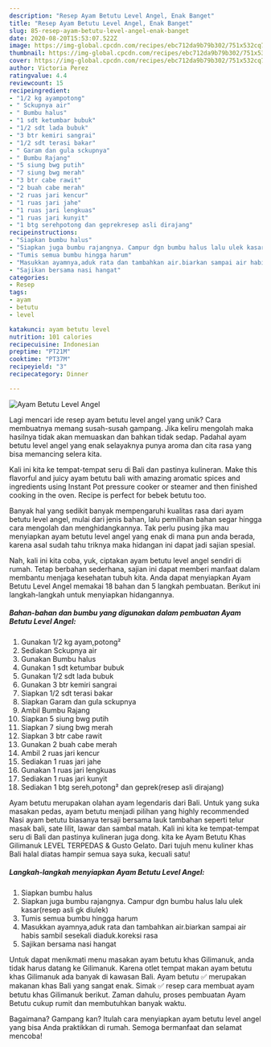 ```yaml
---
description: "Resep Ayam Betutu Level Angel, Enak Banget"
title: "Resep Ayam Betutu Level Angel, Enak Banget"
slug: 85-resep-ayam-betutu-level-angel-enak-banget
date: 2020-08-20T15:53:07.522Z
image: https://img-global.cpcdn.com/recipes/ebc712da9b79b302/751x532cq70/ayam-betutu-level-angel-foto-resep-utama.jpg
thumbnail: https://img-global.cpcdn.com/recipes/ebc712da9b79b302/751x532cq70/ayam-betutu-level-angel-foto-resep-utama.jpg
cover: https://img-global.cpcdn.com/recipes/ebc712da9b79b302/751x532cq70/ayam-betutu-level-angel-foto-resep-utama.jpg
author: Victoria Perez
ratingvalue: 4.4
reviewcount: 15
recipeingredient:
- "1/2 kg ayampotong"
- " Sckupnya air"
- " Bumbu halus"
- "1 sdt ketumbar bubuk"
- "1/2 sdt lada bubuk"
- "3 btr kemiri sangrai"
- "1/2 sdt terasi bakar"
- " Garam dan gula sckupnya"
- " Bumbu Rajang"
- "5 siung bwg putih"
- "7 siung bwg merah"
- "3 btr cabe rawit"
- "2 buah cabe merah"
- "2 ruas jari kencur"
- "1 ruas jari jahe"
- "1 ruas jari lengkuas"
- "1 ruas jari kunyit"
- "1 btg serehpotong dan geprekresep asli dirajang"
recipeinstructions:
- "Siapkan bumbu halus"
- "Siapkan juga bumbu rajangnya. Campur dgn bumbu halus lalu ulek kasar(resep asli gk diulek)"
- "Tumis semua bumbu hingga harum"
- "Masukkan ayamnya,aduk rata dan tambahkan air.biarkan sampai air habis sambil sesekali diaduk.koreksi rasa"
- "Sajikan bersama nasi hangat"
categories:
- Resep
tags:
- ayam
- betutu
- level

katakunci: ayam betutu level 
nutrition: 101 calories
recipecuisine: Indonesian
preptime: "PT21M"
cooktime: "PT37M"
recipeyield: "3"
recipecategory: Dinner

---
```



![Ayam Betutu Level Angel](https://img-global.cpcdn.com/recipes/ebc712da9b79b302/751x532cq70/ayam-betutu-level-angel-foto-resep-utama.jpg)

Lagi mencari ide resep ayam betutu level angel yang unik? Cara membuatnya memang susah-susah gampang. Jika keliru mengolah maka hasilnya tidak akan memuaskan dan bahkan tidak sedap. Padahal ayam betutu level angel yang enak selayaknya punya aroma dan cita rasa yang bisa memancing selera kita.

Kali ini kita ke tempat-tempat seru di Bali dan pastinya kulineran. Make this flavorful and juicy ayam betutu bali with amazing aromatic spices and ingredients using Instant Pot pressure cooker or steamer and then finished cooking in the oven. Recipe is perfect for bebek betutu too.

Banyak hal yang sedikit banyak mempengaruhi kualitas rasa dari ayam betutu level angel, mulai dari jenis bahan, lalu pemilihan bahan segar hingga cara mengolah dan menghidangkannya. Tak perlu pusing jika mau menyiapkan ayam betutu level angel yang enak di mana pun anda berada, karena asal sudah tahu triknya maka hidangan ini dapat jadi sajian spesial.


Nah, kali ini kita coba, yuk, ciptakan ayam betutu level angel sendiri di rumah. Tetap berbahan sederhana, sajian ini dapat memberi manfaat dalam membantu menjaga kesehatan tubuh kita. Anda dapat menyiapkan Ayam Betutu Level Angel memakai 18 bahan dan 5 langkah pembuatan. Berikut ini langkah-langkah untuk menyiapkan hidangannya.

<!--inarticleads1-->

##### Bahan-bahan dan bumbu yang digunakan dalam pembuatan Ayam Betutu Level Angel:

1. Gunakan 1/2 kg ayam,potong²
1. Sediakan  Sckupnya air
1. Gunakan  Bumbu halus
1. Gunakan 1 sdt ketumbar bubuk
1. Gunakan 1/2 sdt lada bubuk
1. Gunakan 3 btr kemiri sangrai
1. Siapkan 1/2 sdt terasi bakar
1. Siapkan  Garam dan gula sckupnya
1. Ambil  Bumbu Rajang
1. Siapkan 5 siung bwg putih
1. Siapkan 7 siung bwg merah
1. Siapkan 3 btr cabe rawit
1. Gunakan 2 buah cabe merah
1. Ambil 2 ruas jari kencur
1. Sediakan 1 ruas jari jahe
1. Gunakan 1 ruas jari lengkuas
1. Sediakan 1 ruas jari kunyit
1. Sediakan 1 btg sereh,potong² dan geprek(resep asli dirajang)


Ayam betutu merupakan olahan ayam legendaris dari Bali. Untuk yang suka masakan pedas, ayam betutu menjadi pilihan yang highly recommended Nasi ayam betutu biasanya tersaji bersama lauk tambahan seperti telur masak bali, sate lilit, lawar dan sambal matah. Kali ini kita ke tempat-tempat seru di Bali dan pastinya kulineran juga dong. kita ke Ayam Betutu Khas Gilimanuk LEVEL TERPEDAS &amp; Gusto Gelato. Dari tujuh menu kuliner khas Bali halal diatas hampir semua saya suka, kecuali satu! 

<!--inarticleads2-->

##### Langkah-langkah menyiapkan Ayam Betutu Level Angel:

1. Siapkan bumbu halus
1. Siapkan juga bumbu rajangnya. Campur dgn bumbu halus lalu ulek kasar(resep asli gk diulek)
1. Tumis semua bumbu hingga harum
1. Masukkan ayamnya,aduk rata dan tambahkan air.biarkan sampai air habis sambil sesekali diaduk.koreksi rasa
1. Sajikan bersama nasi hangat


Untuk dapat menikmati menu masakan ayam betutu khas Gilimanuk, anda tidak harus datang ke Gilimanuk. Karena otlet tempat makan ayam betutu khas Gilimanuk ada banyak di kawasan Bali. Ayam betutu ✅ merupakan makanan khas Bali yang sangat enak. Simak ✅ resep cara membuat ayam betutu khas Gilimanuk berikut. Zaman dahulu, proses pembuatan Ayam Betutu cukup rumit dan membutuhkan banyak waktu. 

Bagaimana? Gampang kan? Itulah cara menyiapkan ayam betutu level angel yang bisa Anda praktikkan di rumah. Semoga bermanfaat dan selamat mencoba!
